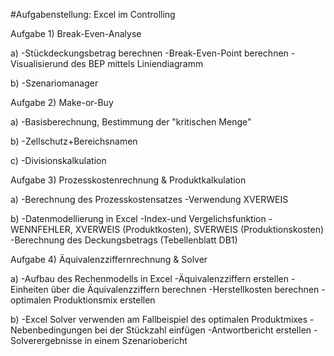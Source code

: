 #Aufgabenstellung: Excel im Controlling

Aufgabe 1) Break-Even-Analyse


a)   -Stückdeckungsbetrag berechnen
     -Break-Even-Point berechnen
     -Visualisierund des BEP mittels Liniendiagramm
     
b)   -Szenariomanager

Aufgabe 2) Make-or-Buy


a) -Basisberechnung, Bestimmung der "kritischen Menge"

b) -Zellschutz+Bereichsnamen

c) -Divisionskalkulation


Aufgabe 3) Prozesskostenrechnung & Produktkalkulation


a) -Berechnung des Prozesskostensatzes
   -Verwendung XVERWEIS
     
b) -Datenmodellierung in Excel
   -Index-und Vergelichsfunktion
   -WENNFEHLER, XVERWEIS (Produktkosten), SVERWEIS (Produktionskosten)
   -Berechnung des Deckungsbetrags (Tebellenblatt DB1)
     
     
Aufgabe 4) Äquivalenzziffernrechnung & Solver


a) -Aufbau des Rechenmodells in Excel
   -Äquivalenzziffern erstellen
   -Einheiten über die Äquivalenzziffern berechnen
   -Herstellkosten berechnen
   -optimalen Produktionsmix erstellen
     
b) -Excel Solver verwenden am Fallbeispiel des optimalen Produktmixes
   -Nebenbedingungen bei der Stückzahl einfügen
   -Antwortbericht erstellen
   -Solverergebnisse in einem Szenariobericht
